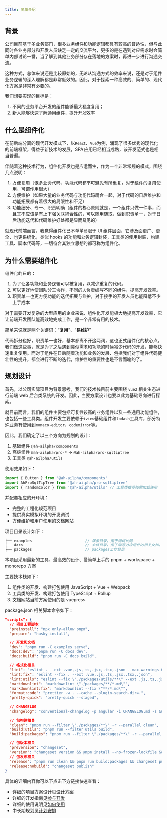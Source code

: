 ```yaml
---
title: 简单介绍
---
```


## 背景

公司目前基于多业务部门，很多业务组件和功能逻辑都具有较高的普适性，但与此同时各业务部分和开发人员缺乏一定的交流平台，更多的是在遇到对应需求时会简单内部讨论一番，当了解到其他业务部分存在落地的方案时，再进一步进行沟通交流。

这种方式，总体来说还是比较原始的，无论从沟通方式的效率来说，还是对于组件业务逻辑的深入理解都是非常低效的。因此，对于探索一种高效的、简单的、现代化方案是非常有必要的。

我们想要实现的目标是：

1. 不同的业务平台开发的组件能够最大程度复用；
2. 新人能够快速了解通用组件，提升开发效率

## 什么是组件化

在前后端分离的现代开发模式下，以`React`、`Vue`为例，涌现了很多优秀的现代化的前端框架，得益于新技术的发展，SPA 应用已经相当成熟，该开发范式也是相当普遍。

伴随着这种技术行为，组件化开发也是应运而生，作为一个非常常规的模式，围绕几点说明：

1. 方便复用（很多业务代码、功能代码都不可避免有所重复，对于组件的复用使用，可谓作用很大）
2. 方便维护（如果大量的业务代码与功能代码耦合一起，对于代码的日后维护和功能拓展都有着很大的局限性和不足）
3. 功能细分、专一、职责明确（组件的核心原则就是，一个组件只做一件事，而且其不应该是有上下强关联耦合性的，可以随用随取，做到职责单一，对于日后功能迭代和代码维护好处都是显而易见的）

就现代前端而言，我觉得组件化已不单单局限于 UI 组件层面，它涉及面更广、更全、也更系统化，类似 hooks 的功能和业务逻辑封装，工具类的使用封装，构建工具、脚本代码等，一切符合其独立思想的都可称为组件化。

## 为什么需要组件化

组件化的目的：

1. 为了让各功能和业务逻辑可以被复用，以减少重复的代码。
2. 可以更好地使团队分工协作，不同的人负责编写不同的组件，提高开发效率。
3. 职责单一也更方便功能的迭代拓展与维护，对于接手的开发人员也能降低不少上手成本

对于需要开发复杂的大型应用的企业来说，组件化开发能极大地提高开发效率，它让前端开发团队能高效地完成工作，是一个非常有用的技术。

简单来说就是两个关键词：“**复用**”、“**易维护**”

代码拆分也好，职责单一也好，基本都离不开这两词，这也正式组件化的核心点。我们做这些事，就是为了之后遇到类似需求和功能的时候减少代码的开发，能够快速重复使用。而对于组件在日后随着功能和业务的发展、包括我们对于组件代码健壮性的提升，都会进行不断的迭代，维护性的重要性也是不言而喻的了。

## 规划设计

首先，以公司实际项目为背景思考，我们的技术栈目前主要围绕 `vue2` 相关生态进行前端 web 后台类系统的开发。因此，主要方案设计也要以此为基础导向进行探索。

就目前而言，我们的组件主要包括可复性较高的业务组件以及一些通用功能组件，也包括一些工具类。组件开发主要依赖于`iview`基础组件和`lodash`工具库，部分特殊业务有使用到`monaco-editor`、`codemirror`等。

因此，我们确定了以三个方向为规划的设计：

1. 基础组件 `@ah-ailpha/components`
2. 高级组件 `@ah-ailpha/pro-*` => `@ah-ailpha/pro-sqltiptree`
3. 工具类 `@ah-ailpha/utils`

使用效果如下：

```js
import { Button } from '@ah-ailpha/components'
import AhProSqlTipTree from '@ah-ailpha/pro-sqltiptree'
import { randomColor } from '@ah-ailpha/utils' // 工具类推荐按需加载使用
```

并配套相应的开环境：

- 完整的工程化规范项目
- 提供真实模拟环境的开发调试
- 方便维护和用户使用的文档网站

项目目录设计如下：

```js
├── examples                        // 演示目录，用于调试代码
├── docs                            // 文档目录，用于编写对应组件的相关文档，以及文档网站的建设配置
├── packages                        // packages工作目录
```

本项目采用最新的工具、最高效的设计、最简单上手的 pnpm + workspace + monorepo 方案

主要技术栈如下：

1. 组件类的开发、构建打包使用 JavaScript + Vue + Webpack
2. 工具类的开发、构建打包使用 TypeScript + Rollup
3. 文档网站当前方案使用的是 vuepress

package.json 相关脚本命令如下：

```json
"scripts": {
  // 项目工程脚本
  "preinstall": "npx only-allow pnpm",
  "prepare": "husky install",

  // 开发和文档
  "dev": "pnpm run -C examples serve",
  "docs:dev": "pnpm run -C docs dev",
  "docs:build": "pnpm run -C docs build",

  // 格式化相关
  "lint": "eslint . --ext .vue,.js,.ts,.jsx,.tsx,.json --max-warnings 0",
  "lint:fix": "eslint --fix . --ext .vue,.js,.ts,.jsx,.tsx,.json",
  "lint:utils": "eslint --fix \"./packages/utils/**\" --ext .js,.ts,.json",
  "markdownlint": "markdownlint \"./packages/**/*.md\"",
  "markdownlint:fix": "markdownlint --fix \"**/*.md\"",
  "format:code": "prettier -w . --cache --plugin-search-dir=.",
  "pretty-quick": "pretty-quick --staged",

  // CHANGELOG
  "changelog": "conventional-changelog -p angular -i CHANGELOG.md -s && git add CHANGELOG.md",

  // 包构建相关
  "clean": "pnpm run --filter \"./packages/**\" -r --parallel clean",
  "build:utils": "pnpm run --filter utils build",
  "build:packages": "pnpm run --filter \"./packages/**\" -r --parallel build",

  // 包版本相关
  "preversion": "changeset",
  "version": "changeset version && pnpm install --no-frozen-lockfile && pnpm run format:code",
  // 包发布相关
  "release": "pnpm run clean && pnpm run build:packages && changeset publish",
  "release:nobuild": "changeset publish"
}
```

具体的详细内容你可以下点击下方链接快速查看：

- 详细的项目方案设计见[设计方案](./solution.md)
- 详细的开发指南见[参与开发](./contribute.md)
- 详细的使用说明见[如何使用](./use.md)
- 中长期规划见[计划安排](plans.md)
